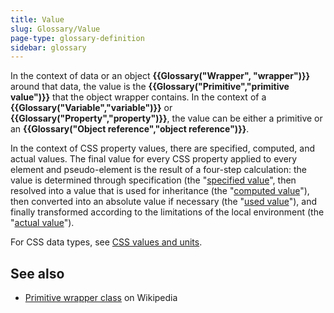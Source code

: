 ```yaml
---
title: Value
slug: Glossary/Value
page-type: glossary-definition
sidebar: glossary
---
```


In the context of data or an object **{{Glossary("Wrapper", "wrapper")}}** around that data, the value is the **{{Glossary("Primitive","primitive value")}}** that the object wrapper contains. In the context of a **{{Glossary("Variable","variable")}}** or **{{Glossary("Property","property")}}**, the value can be either a primitive or an **{{Glossary("Object reference","object reference")}}**.

In the context of CSS property values, there are specified, computed, and actual values. The final value for every CSS property applied to every element and pseudo-element is the result of a four-step calculation: the value is determined through specification (the "[specified value](/en-US/docs/Web/CSS/CSS_cascade/Value_processing#specified_value)", then resolved into a value that is used for inheritance (the "[computed value](/en-US/docs/Web/CSS/CSS_cascade/Value_processing#computed_value)"), then converted into an absolute value if necessary (the "[used value](/en-US/docs/Web/CSS/CSS_cascade/Value_processing#used_value)"), and finally transformed according to the limitations of the local environment (the "[actual value](/en-US/docs/Web/CSS/CSS_cascade/Value_processing#actual_value)").

For CSS data types, see [CSS values and units](/en-US/docs/Web/CSS/CSS_Values_and_Units).

## See also

- [Primitive wrapper class](https://en.wikipedia.org/wiki/Primitive_wrapper_class) on Wikipedia
